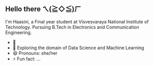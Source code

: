 ## Hello there ㄟ(≧◇≦)ㄏ
I'm Haasini, a Final year student at Visvesvaraya National Institute of Technology.
Pursuing B.Tech in Electronics and Communication Engineering.
- 🔭 
- 🌱 Exploring the domain of Data Science and Machine Learning
- 😄 Pronouns: she/her
- ⚡ Fun fact: ...

